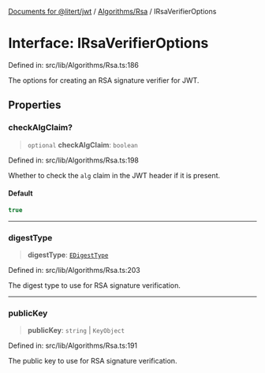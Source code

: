 [Documents for @litert/jwt](../../../index.md) / [Algorithms/Rsa](../index.md) / IRsaVerifierOptions

# Interface: IRsaVerifierOptions

Defined in: src/lib/Algorithms/Rsa.ts:186

The options for creating an RSA signature verifier for JWT.

## Properties

### checkAlgClaim?

> `optional` **checkAlgClaim**: `boolean`

Defined in: src/lib/Algorithms/Rsa.ts:198

Whether to check the `alg` claim in the JWT header if it is present.

#### Default

```ts
true
```

***

### digestType

> **digestType**: [`EDigestType`](../../../Constants/enumerations/EDigestType.md)

Defined in: src/lib/Algorithms/Rsa.ts:203

The digest type to use for RSA signature verification.

***

### publicKey

> **publicKey**: `string` \| `KeyObject`

Defined in: src/lib/Algorithms/Rsa.ts:191

The public key to use for RSA signature verification.
